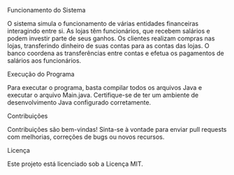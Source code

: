 Funcionamento do Sistema

O sistema simula o funcionamento de várias entidades financeiras interagindo entre si. As lojas têm funcionários, que recebem salários e podem investir parte de seus ganhos. Os clientes realizam compras nas lojas, transferindo dinheiro de suas contas para as contas das lojas. O banco coordena as transferências entre contas e efetua os pagamentos de salários aos funcionários.

Execução do Programa

Para executar o programa, basta compilar todos os arquivos Java e executar o arquivo Main.java. Certifique-se de ter um ambiente de desenvolvimento Java configurado corretamente.

Contribuições

Contribuições são bem-vindas! Sinta-se à vontade para enviar pull requests com melhorias, correções de bugs ou novos recursos.

Licença

Este projeto está licenciado sob a Licença MIT.
